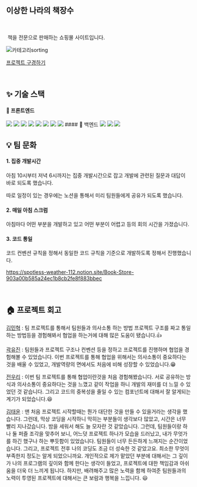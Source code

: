 ## 이상한 나라의 책장수

<br/>

&nbsp;책을 전문으로 판매하는 쇼핑몰 사이트입니다.

![카테고리sorting](https://user-images.githubusercontent.com/96560613/226563417-f9dea720-56a6-4caa-aac7-b3a368021ce4.gif)

[프로젝트 구경하기]()

<br/>

## ✨ 기술 스택

#### 🧷 프론트엔드

  <img src="https://img.shields.io/badge/Git-F05032?style=flat-square&logo=git&logoColor=white"/>
  <img src="https://img.shields.io/badge/ESlint-4B32C3?style=flat-square&logo=ESlint&logoColor=white" />
  <img src="https://img.shields.io/badge/Prettier-F7B93E?style=flat-square&logo=Prettier&logoColor=white">
  <img src="https://img.shields.io/badge/styled components-DB7093?style=flat-square&logo=styled-components&logoColor=white"/>

  <img src="https://img.shields.io/badge/JavaScript-F7DF1E?style=flat-square&logo=JavaScript&logoColor=white">

  <img src="https://img.shields.io/badge/React-61DAFB?style=flat-square&logo=React&logoColor=white">

  <img src="https://img.shields.io/badge/Axios-5A29E4?style=flat-square&logo=Axios&logoColor=white">
  <img src="https://img.shields.io/badge/React Router-CA4245?style=flat-square&logo=ReactRouter&logoColor=white">
#### 🧷 백엔드

  <img src="https://img.shields.io/badge/Node.js-339933?style=flat-square&logo=Node.js&logoColor=white">
  <img src="https://img.shields.io/badge/Express-000000?style=flat-square&logo=Express&logoColor=white">
  <img src="https://img.shields.io/badge/MongoDB-47A248?style=flat-square&logo=MongoDB&logoColor=white">

<br />

## 💡 팀 문화

#### 1. 집중 개발시간

아침 10시부터 저녁 6시까지는 집중 개발시간으로 잡고 개발에 관련된 질문과 대답이 바로 되도록 했습니다.

따로 일정이 있는 경우에는 노션을 통해서 미리 팀원들에게 공유가 되도록 했습니다.

#### 2. 매일 아침 스크럼

아침마다 어떤 부분을 개발하고 있고 어떤 부분이 어렵고 등의 회의 시간을 가졌습니다.

#### 3. 코드 통일

코드 컨벤션 규칙을 정해서 동일한 코드 규칙을 기준으로 개발하도록 정해서 진행했습니다.

https://spotless-weather-112.notion.site/Book-Store-903a00b585a24ec1b8cb2fe8f883bbec

</br>

## 🏠 프로젝트 회고

[김민혁](https://github.com/Miintoo) :
팀 프로젝트를 통해서 팀원들과 의사소통 하는 방법 프로젝트 구조를 짜고 통일하는 방법등을 경험해봐서 협업을 하는거에 대해 많은 도움이 됐습니다.👍

[곽유진](https://github.com/yujin-kwak) :
팀원들과 프로젝트 구조나 컨벤션 등을 정하고 프로젝트를 진행하며 협업을 경험해볼 수 있었습니다. 이번 프로젝트를 통해 협업을 위해서는 의사소통이 중요하다는 것을 배울 수 있었고, 개발역량의 면에서도 처음에 비해 성장할 수 있었습니다.😁

[전우리](https://github.com/woori0214) :
이번 팀 프로젝트를 통해 협업이란것을 처음 경험해봤습니다. 서로 공유하는 방식과 의사소통이 중요하다는 것을 느꼈고 같이 작업을 하니 개발의 재미를 더 느낄 수 있었던 것 같습니다. 그리고 코드의 중복성을 줄일 수 있는 컴포넌트에 대해서 잘 알게되는 계기가 되었습니다.😆

[김태윤](https://github.com/arbor0701) :
맨 처음 프로젝트 시작할때는 뭔가 대단한 것을 만들 수 있을거라는 생각을 했습니다. 그런데, 막상 코딩을 시작하니 막히는 부분들이 생각보다 많았고, 시간은 너무 빨리 지나갔습니다. 밤을 세워서 해도 늘 모자란 것 같았습니다. 그런데, 팀원들이랑 하나 둘 퍼즐 조각을 맞추어 보니, 어느덧 프로젝트 하나가 모습을 드러났고, 내가 무엇가를 하긴 했구나 하는 뿌듯함이 있었습니다. 팀원들이 너무 든든하게 느껴지는 순간이었습니다.
그리고, 프로젝트 전후 나의 코딩도 조금 더 성숙한 것 같았고요. 최소한 무엇이 부족한지 정도는 알게 되었으니까요. 개인적으로 제가 맡았던 부분에 대해서는 그 깊이가 나의 프로그램의 깊이와 함께 한다는 생각이 들었고, 프로젝트에 대한 책임감과 아쉬움을 더욱 더 느끼게 됩니다. 하지만, 배려해주고 많은 노력을 함께 하여준 팀원들과의 노력이 투영된 프로젝트에 대해서는 큰 보람과 행복을 느낍니다. 😃
